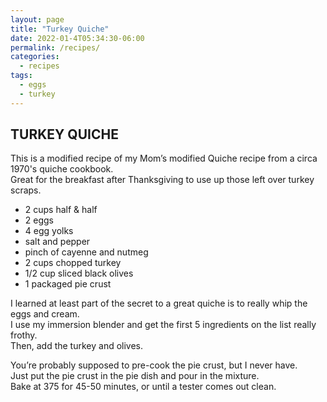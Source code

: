 ```yaml
---
layout: page
title: "Turkey Quiche"
date: 2022-01-4T05:34:30-06:00
permalink: /recipes/
categories:
  - recipes
tags:
  - eggs
  - turkey
---
```

## TURKEY QUICHE
This is a modified recipe of my Mom’s modified Quiche recipe from a circa 1970's quiche cookbook.  
Great for the breakfast after Thanksgiving to use up those left over turkey scraps.

- 2 cups half & half
- 2 eggs
- 4 egg yolks
- salt and pepper
- pinch of cayenne and nutmeg
- 2 cups chopped turkey
- 1/2 cup sliced black olives
- 1 packaged pie crust

I learned at least part of the secret to a great quiche is to really whip the eggs and cream.  
I use my immersion blender and get the first 5 ingredients on the list really frothy.  
Then, add the turkey and olives.

You’re probably supposed to pre-cook the pie crust, but I never have.  
Just put the pie crust in the pie dish and pour in the mixture.  
Bake at 375 for 45-50 minutes, or until a tester comes out clean.
